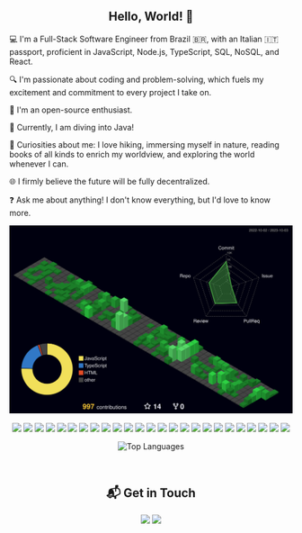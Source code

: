 <!-- <p align="center">
  <a href="https://git.io/typing-svg"><img src="https://readme-typing-svg.demolab.com?font=Fira+Code&color=FFFFFF&background=0d1117&center=true&vCenter=true&width=435&lines=Hello%2C+World!;I'm+Ricardo+Tonietto" alt="Typing SVG" /></a>
</p> -->

<h2 align="center">Hello, World! 👋</h2>
<p align="left">
💻 I'm a Full-Stack Software Engineer from Brazil 🇧🇷, with an Italian 🇮🇹 passport, proficient in JavaScript, Node.js, TypeScript, SQL, NoSQL, and React.

🔍 I'm passionate about coding and problem-solving, which fuels my excitement and commitment to every project I take on. 

🌟 I'm an open-source enthusiast. 

🚀 Currently, I am diving into Java! 

🌿 Curiosities about me: I love hiking, immersing myself in nature, reading books of all kinds to enrich my worldview, and exploring the world whenever I can.

🌐 I firmly believe the future will be fully decentralized.

❓ Ask me about anything! I don't know everything, but I'd love to know more. 
</p>

![Status](./profile-3d-contrib/profile-night-green.svg)
<p align="center">
   <img src="https://img.shields.io/badge/javascript%20-%23323330.svg?&style=for-the-badge&logo=javascript&logoColor=white"/>
    <img src="https://img.shields.io/badge/typescript%20-%23007ACC.svg?&style=for-the-badge&logo=typescript&logoColor=white"/>
    <img src="https://img.shields.io/badge/node.js%20-%2344883E.svg?&style=for-the-badge&logo=node.js&logoColor=white"/>
    <img src="https://img.shields.io/badge/NestJS-E0234E.svg?&style=for-the-badge&logo=nestjs&logoColor=white"/>
    <img src="https://img.shields.io/badge/postgresql%20-0064a5.svg?&style=for-the-badge&logo=postgresql&logoColor=white"/>
    <img src="https://img.shields.io/badge/prisma%20-%23323330.svg?&style=for-the-badge&logo=prisma&logoColor=white"/>
    <img src="https://img.shields.io/badge/mongodb%20-589636.svg?&style=for-the-badge&logo=mongodb&logoColor=white"/>
    <img src="https://img.shields.io/badge/jest%20-%23C21325.svg?&style=for-the-badge&logo=jest&logoColor=white"/>
    <img src="https://img.shields.io/badge/react%20-323542.svg?&style=for-the-badge&logo=react&logoColor=white"/> 
    <img src="https://img.shields.io/badge/styled--components%20-%23DB7093.svg?&style=for-the-badge&logo=styled-components&logoColor=white"/>
    <img src="https://img.shields.io/badge/html5%20-%23E34F26.svg?&style=for-the-badge&logo=html5&logoColor=white"/> 
    <img src="https://img.shields.io/badge/css3%20-%231572B6.svg?&style=for-the-badge&logo=css3&logoColor=white"/> 
    <img src="https://img.shields.io/badge/redis-%23DD0031.svg?&style=for-the-badge&logo=redis&logoColor=white"/>
    <img src="https://img.shields.io/badge/python%20-%2314354C.svg?&style=for-the-badge&logo=python&logoColor=white"/> 
    <img src="https://img.shields.io/badge/git%20-%23F05033.svg?&style=for-the-badge&logo=git&logoColor=white"/> 
    <img src="https://img.shields.io/badge/github%20-%23121011.svg?&style=for-the-badge&logo=github&logoColor=white"/>
    <img src="https://img.shields.io/badge/Linux-FCC624?style=for-the-badge&logo=linux&logoColor=black">
    <img src="https://img.shields.io/badge/axios-671ddf?&style=for-the-badge&logo=axios&logoColor=white">
    <img src="https://img.shields.io/badge/npm-CB3837?style=for-the-badge&logo=npm&logoColor=white">
    <img src="https://img.shields.io/badge/Express%20js-000000?style=for-the-badge&logo=express&logoColor=white">
    <img src="https://img.shields.io/badge/ts--node-3178C6?style=for-the-badge&logo=ts-node&logoColor=white">
    <img src="https://img.shields.io/badge/Vercel-000000?style=for-the-badge&logo=vercel&logoColor=white">
    <img src="https://img.shields.io/badge/Render-46E3B7?style=for-the-badge&logo=render&logoColor=white">
    <img src="https://img.shields.io/badge/Swagger-85EA2D?style=for-the-badge&logo=Swagger&logoColor=white">
    <img src="https://img.shields.io/badge/Bitcoin-F7931A?style=for-the-badge&logo=bitcoin&logoColor=white">
</p>

<p align="center">
<img alt="Top Languages" src="https://github-readme-stats.vercel.app/api/top-langs/?username=expeditus303&langs_count=10&layout=compact&theme=dracula&hide_border=true&" width="350"/>
</p>


<br>

<h2 align="center">📬 Get in Touch</h2>
<p align="center">
  <a href="mailto:ricardotonietto@ethereum.aleeas.com"><img src="https://img.shields.io/badge/gmail-%23D14836.svg?&style=for-the-badge&logo=gmail&logoColor=white" /></a>
  <a href="https://www.linkedin.com/in/ricardo-tonietto/"><img src="https://img.shields.io/badge/linkedin-%230077B5.svg?&style=for-the-badge&logo=linkedin&logoColor=white" /></a>
</p>
